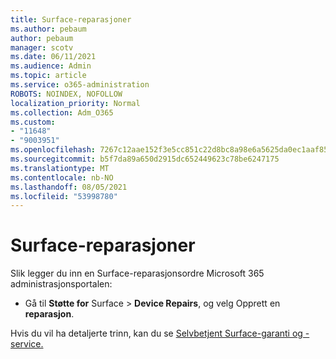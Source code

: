 ```yaml
---
title: Surface-reparasjoner
ms.author: pebaum
author: pebaum
manager: scotv
ms.date: 06/11/2021
ms.audience: Admin
ms.topic: article
ms.service: o365-administration
ROBOTS: NOINDEX, NOFOLLOW
localization_priority: Normal
ms.collection: Adm_O365
ms.custom:
- "11648"
- "9003951"
ms.openlocfilehash: 7267c12aae152f3e5cc851c22d8bc8a98e6a5625da0ec1aaf85d2dc3f82f8144
ms.sourcegitcommit: b5f7da89a650d2915dc652449623c78be6247175
ms.translationtype: MT
ms.contentlocale: nb-NO
ms.lasthandoff: 08/05/2021
ms.locfileid: "53998780"
---
```

# <a name="surface-repairs"></a>Surface-reparasjoner

Slik legger du inn en Surface-reparasjonsordre Microsoft 365 administrasjonsportalen:

- Gå til **Støtte for** Surface  >  **Device Repairs**, og velg Opprett en **reparasjon**. 

Hvis du vil ha detaljerte trinn, kan du se [Selvbetjent Surface-garanti og -service.](/surface/self-serve-warranty-service)